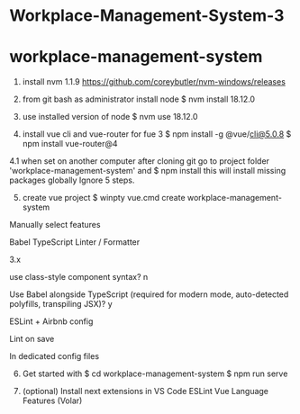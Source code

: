 # Workplace-Management-System-3

# workplace-management-system
1. install nvm 1.1.9
https://github.com/coreybutler/nvm-windows/releases
 
2. from git bash as administrator install node
$ nvm install 18.12.0
 
3. use installed version of node
$ nvm use 18.12.0
 
4. install vue cli and vue-router for fue 3
$ npm install -g @vue/cli@5.0.8
$ npm install vue-router@4

4.1 when set on another computer after cloning git go to project folder 'workplace-management-system' and
$ npm install
this will install missing packages globally
Ignore 5 steps.
 
5. create vue project
$ winpty vue.cmd create workplace-management-system
 
Manually select features
 
Babel
TypeScript
Linter / Formatter
 
3.x
 
use class-style component syntax?	n
 
Use Babel alongside TypeScript (required for modern mode, auto-detected polyfills, transpiling JSX)? y

ESLint + Airbnb config

Lint on save

In dedicated config files

6. Get started with
$ cd workplace-management-system
$ npm run serve

7. (optional) Install next extensions in VS Code
ESLint
Vue Language Features (Volar)
